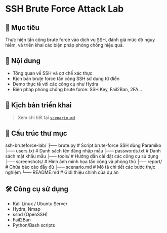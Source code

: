 # SSH Brute Force Attack Lab

## 🎯 Mục tiêu
Thực hiện tấn công brute force vào dịch vụ SSH, đánh giá mức độ nguy hiểm, và triển khai các biện pháp phòng chống hiệu quả.

## 📌 Nội dung
- Tổng quan về SSH và cơ chế xác thực
- Kịch bản brute force tấn công SSH sử dụng từ điển
- Demo thực tế với các công cụ như Hydra
- Biện pháp phòng chống brute force: SSH Key, Fail2Ban, 2FA...

## 🧪 Kịch bản triển khai
> Xem chi tiết tại [`scenario.md`](scenario.md)

## 📂 Cấu trúc thư mục
ssh-bruteforce-lab/
├── brute.py # Script brute-force SSH dùng Paramiko
├── users.txt # Danh sách tên đăng nhập mẫu
├── passwords.txt # Danh sách mật khẩu mẫu
├── tools/ # Hướng dẫn cài đặt các công cụ sử dụng
├── screenshots/ # Hình ảnh minh họa tấn công và phòng thủ
├── report/ # Chứa báo cáo đầy đủ 
├── scenario.md # Mô tả chi tiết các bước thực nghiệm
└── README.md # Giới thiệu chính của dự án


## 🛠 Công cụ sử dụng
- Kali Linux / Ubuntu Server
- Hydra, Nmap
- sshd (OpenSSH)
- Fail2Ban
- Python/Bash scripts
